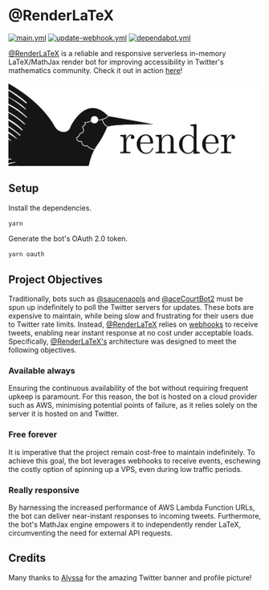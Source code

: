 # @RenderLaTeX

[![main.yml](https://github.com/winstxnhdw/RenderLaTeX/actions/workflows/main.yml/badge.svg)](https://github.com/winstxnhdw/RenderLaTeX/actions/workflows/main.yml)
[![update-webhook.yml](https://github.com/winstxnhdw/RenderLaTeX/actions/workflows/update-webhook.yml/badge.svg)](https://github.com/winstxnhdw/RenderLaTeX/actions/workflows/update-webhook.yml)
[![dependabot.yml](https://github.com/winstxnhdw/RenderLaTeX/actions/workflows/dependabot.yml/badge.svg)](https://github.com/winstxnhdw/RenderLaTeX/actions/workflows/dependabot.yml)

[@RenderLaTeX](https://twitter.com/RenderLaTeX) is a reliable and responsive serverless in-memory LaTeX/MathJax render bot for improving accessibility in Twitter's mathematics community. Check it out in action [here](https://twitter.com/RenderLaTeX)!

<div align="center">
    <img src="resources/banner.png" />
</div>

## Setup

Install the dependencies.

```bash
yarn
```

Generate the bot's OAuth 2.0 token.

```bash
yarn oauth
```

## Project Objectives

Traditionally, bots such as [@saucenaopls](https://github.com/MakotoAme/twitter-saucenao) and [@aceCourtBot2](https://github.com/LuisMayo/ace-attorney-twitter-bot) must be spun up indefinitely to poll the Twitter servers for updates. These bots are expensive to maintain, while being slow and frustrating for their users due to Twitter rate limits. Instead, [@RenderLaTeX](https://twitter.com/RenderLaTeX) relies on [webhooks](https://developer.twitter.com/en/docs/twitter-api/premium/account-activity-api/guides/getting-started-with-webhooks) to receive tweets, enabling near instant response at no cost under acceptable loads. Specifically, [@RenderLaTeX's](https://twitter.com/RenderLaTeX) architecture was designed to meet the following objectives.

### Available always

Ensuring the continuous availability of the bot without requiring frequent upkeep is paramount. For this reason, the bot is hosted on a cloud provider such as AWS, minimising potential points of failure, as it relies solely on the server it is hosted on and Twitter.

### Free forever

It is imperative that the project remain cost-free to maintain indefinitely. To achieve this goal, the bot leverages webhooks to receive events, eschewing the costly option of spinning up a VPS, even during low traffic periods.

### Really responsive

By harnessing the increased performance of AWS Lambda Function URLs, the bot can deliver near-instant responses to incoming tweets. Furthermore, the bot's MathJax engine empowers it to independently render LaTeX, circumventing the need for external API requests.

## Credits

Many thanks to [Alyssa](https://github.com/alyssaxchua) for the amazing Twitter banner and profile picture!
